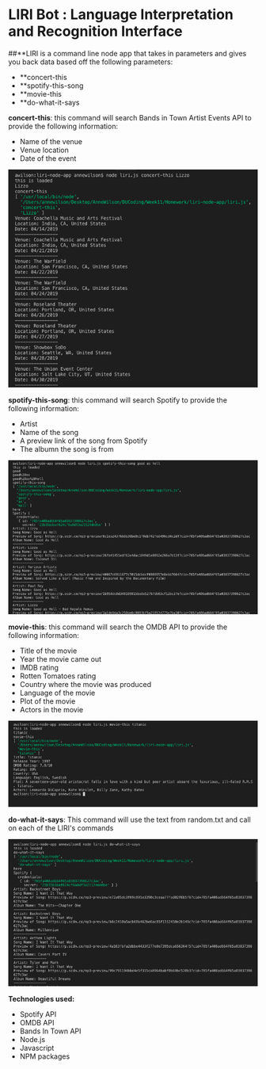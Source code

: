 # LIRI Bot : Language Interpretation and Recognition Interface

##**LIRI is a command line node app that takes in parameters and gives you back data based off the following parameters:

* **concert-this
* **spotify-this-song
* **movie-this
* **do-what-it-says


**concert-this**: this command will search Bands in Town Artist Events API to provide the following information: 

* Name of the venue
* Venue location
* Date of the event 

![Screenshot](/images/concert-this.png)


**spotify-this-song**: this command will search Spotify to provide the following information:

* Artist
* Name of the song
* A preview link of the song from Spotify
* The albumn the song is from

![Screenshot](/images/spotify-this-song.png)


**movie-this**: this command will search the OMDB API to provide the following information:

* Title of the movie
* Year the movie came out
* IMDB rating
* Rotten Tomatoes rating
* Country where the movie was produced
* Language of the movie
* Plot of the movie 
* Actors in the movie

![Screenshot](/images/movie-this.png)


**do-what-it-says**: This command will use the text from random.txt and call on each of the LIRI's commands

![Screenshot](/images/do-what-it-says.png)


**Technologies used:**

* Spotify API
* OMDB API
* Bands In Town API
* Node.js
* Javascript
* NPM packages
